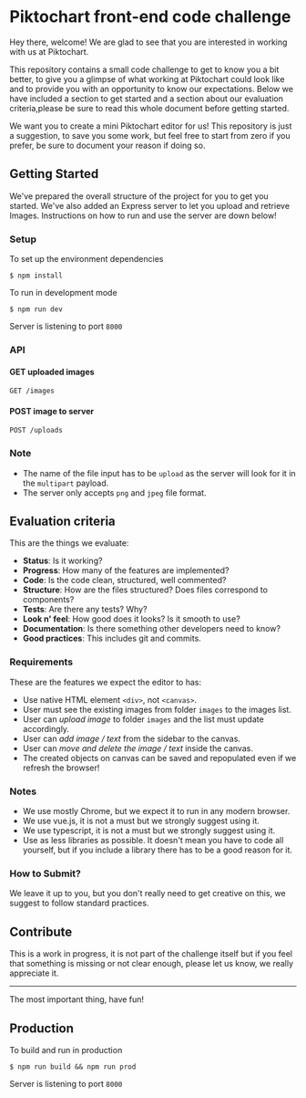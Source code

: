 # Piktochart front-end code challenge

Hey there, welcome! We are glad to see that you are interested in working with us at Piktochart.

This repository contains a small code challenge to get to know you a bit better, to give you a glimpse of what working at Piktochart could look like and to provide you with an opportunity to know our expectations. Below we have included a section to get started and a section about our evaluation criteria,please be sure to read this whole document before getting started.

We want you to create a mini Piktochart editor for us! This repository is just a suggestion, to save you some work, but feel free to start from zero if you prefer, be sure to document your reason if doing so.

## Getting Started

We've prepared the overall structure of the project for you to get you started. We've also added an Express server to let you upload and retrieve Images. Instructions on how to run and use the server are down below!

### Setup

To set up the environment dependencies

```
$ npm install
```

To run in development mode

```
$ npm run dev
```

Server is listening to port `8000`

### API

#### GET uploaded images

```
GET /images
```

#### POST image to server

```
POST /uploads
```

### Note

- The name of the file input has to be `upload` as the server will look for it in the `multipart` payload.
- The server only accepts `png` and `jpeg` file format.

## Evaluation criteria

This are the things we evaluate:

- **Status**: Is it working?
- **Progress**: How many of the features are implemented?
- **Code**: Is the code clean, structured, well commented?
- **Structure**: How are the files structured? Does files correspond to components?
- **Tests**: Are there any tests? Why?
- **Look n' feel**: How good does it looks? Is it smooth to use?
- **Documentation**: Is there something other developers need to know?
- **Good practices**: This includes git and commits.

### Requirements

These are the features we expect the editor to has:

- Use native HTML element `<div>`, not `<canvas>`.
- User must see the existing images from folder `images` to the images list.
- User can _upload image_ to folder `images` and the list must update accordingly.
- User can _add image / text_ from the sidebar to the canvas.
- User can _move and delete the image / text_ inside the canvas.
- The created objects on canvas can be saved and repopulated even if we refresh the browser!

### Notes

- We use mostly Chrome, but we expect it to run in any modern browser.
- We use vue.js, it is not a must but we strongly suggest using it.
- We use typescript, it is not a must but we strongly suggest using it.
- Use as less libraries as possible. It doesn't mean you have to code all yourself, but if you include a library there has to be a good reason for it.

### How to Submit?

We leave it up to you, but you don't really need to get creative on this, we suggest to follow standard practices.

## Contribute

This is a work in progress, it is not part of the challenge itself but if you feel that something is missing or not clear enough, please let us know, we really appreciate it.

---

The most important thing, have fun!

## Production

To build and run in production

```
$ npm run build && npm run prod
```

Server is listening to port `8000`
